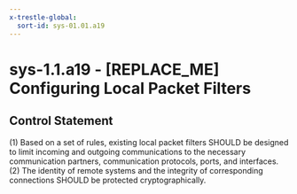 ```yaml
---
x-trestle-global:
  sort-id: sys-01.01.a19
---
```


# sys-1.1.a19 - \[REPLACE_ME\] Configuring Local Packet Filters

## Control Statement

(1) Based on a set of rules, existing local packet filters SHOULD be designed to limit
incoming and outgoing communications to the necessary communication partners, communication
protocols, ports, and interfaces. (2) The identity of remote systems and the integrity of
corresponding connections SHOULD be protected cryptographically.
